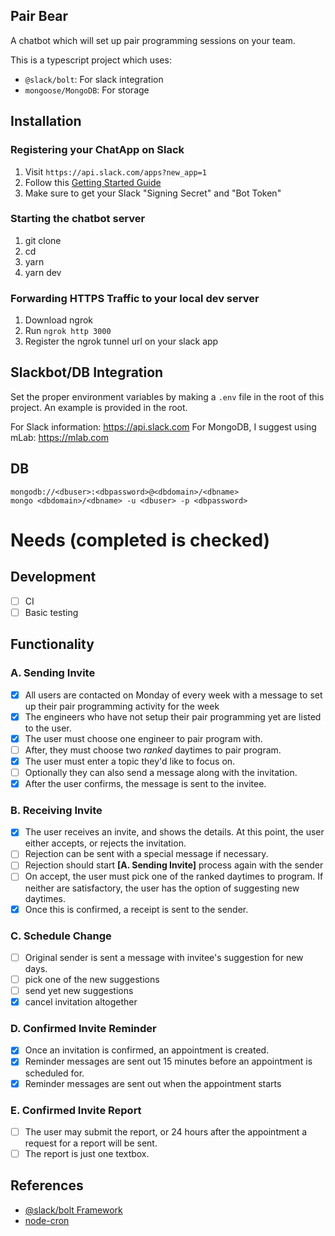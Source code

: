 ## Pair Bear

A chatbot which will set up pair programming sessions on your team.

This is a typescript project which uses:
- `@slack/bolt`: For slack integration
- `mongoose/MongoDB`: For storage

## Installation

### Registering your ChatApp on Slack

1. Visit `https://api.slack.com/apps?new_app=1`
2. Follow this [Getting Started Guide](https://slack.dev/bolt/tutorial/getting-started)
3. Make sure to get your Slack "Signing Secret" and "Bot Token"

### Starting the chatbot server

1. git clone
2. cd
3. yarn
4. yarn dev

### Forwarding HTTPS Traffic to your local dev server

1. Download ngrok
2. Run `ngrok http 3000`
3. Register the ngrok tunnel url on your slack app

## Slackbot/DB Integration

Set the proper environment variables by making a `.env` file in the root of this project. 
An example is provided in the root.

For Slack information: https://api.slack.com
For MongoDB, I suggest using mLab: https://mlab.com

## DB

```
mongodb://<dbuser>:<dbpassword>@<dbdomain>/<dbname>
mongo <dbdomain>/<dbname> -u <dbuser> -p <dbpassword>
```

# Needs (completed is checked)

## Development

- [ ] CI
- [ ] Basic testing

## Functionality

### A. Sending Invite

- [x] All users are contacted on Monday of every week with a message to set up their pair programming activity for the week
- [x] The engineers who have not setup their pair programming yet are listed to the user. 
- [x] The user must choose one engineer to pair program with.
- [ ] After, they must choose two *ranked* daytimes to pair program.
- [x] The user must enter a topic they'd like to focus on.
- [ ] Optionally they can also send a message along with the invitation.
- [x] After the user confirms, the message is sent to the invitee.

### B. Receiving Invite

- [x] The user receives an invite, and shows the details. At this point, the user either accepts, or rejects the invitation.
- [ ] Rejection can be sent with a special message if necessary.
- [ ] Rejection should start **[A. Sending Invite]** process again with the sender
- [ ] On accept, the user must pick one of the ranked daytimes to program. If neither are satisfactory, the user has the option of suggesting new daytimes.
- [x] Once this is confirmed, a receipt is sent to the sender.

### C. Schedule Change

- [ ] Original sender is sent a message with invitee's suggestion for new days.
- [ ] pick one of the new suggestions
- [ ] send yet new suggestions
- [x] cancel invitation altogether

### D. Confirmed Invite Reminder

- [x] Once an invitation is confirmed, an appointment is created. 
- [x] Reminder messages are sent out 15 minutes before an appointment is scheduled for.
- [x] Reminder messages are sent out when the appointment starts

### E. Confirmed Invite Report

- [ ] The user may submit the report, or 24 hours after the appointment a request for a report will be sent.
- [ ] The report is just one textbox.

## References

- [@slack/bolt Framework](https://slack.dev/bolt/tutorial/getting-started)
- [node-cron](https://www.npmjs.com/package/node-cron)
